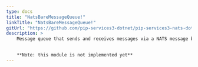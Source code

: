 ```yaml
---
type: docs
title: "NatsBareMessageQueue!"
linkTitle: "NatsBareMessageQueue!"
gitUrl: "https://github.com/pip-services3-dotnet/pip-services3-nats-dotnet"
description: >
    Message queue that sends and receives messages via a NATS message broker.
    

    **Note: this module is not implemented yet**
---
```

